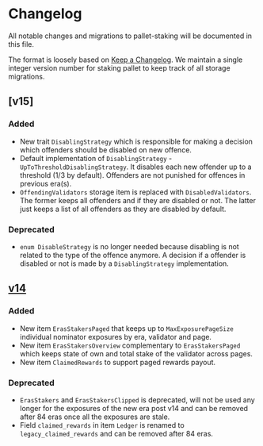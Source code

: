 # Changelog

All notable changes and migrations to pallet-staking will be documented in this file.

The format is loosely based
on [Keep a Changelog](https://keepachangelog.com/en/1.0.0/). We maintain a
single integer version number for staking pallet to keep track of all storage
migrations.

## [v15]

### Added

- New trait `DisablingStrategy` which is responsible for making a decision which offenders should be
  disabled on new offence.
- Default implementation of `DisablingStrategy` - `UpToThresholdDisablingStrategy`. It
  disables each new offender up to a threshold (1/3 by default). Offenders are not punished for
  offences in previous era(s).
- `OffendingValidators` storage item is replaced with `DisabledValidators`. The former keeps all
  offenders and if they are disabled or not. The latter just keeps a list of all offenders as they
  are disabled by default.

### Deprecated

- `enum DisableStrategy` is no longer needed because disabling is not related to the type of the
  offence anymore. A decision if a offender is disabled or not is made by a `DisablingStrategy`
  implementation.

## [v14]

### Added

- New item `ErasStakersPaged` that keeps up to `MaxExposurePageSize`
  individual nominator exposures by era, validator and page.
- New item `ErasStakersOverview` complementary to `ErasStakersPaged` which keeps
  state of own and total stake of the validator across pages.
- New item `ClaimedRewards` to support paged rewards payout.

### Deprecated

- `ErasStakers` and `ErasStakersClipped` is deprecated, will not be used any longer for the exposures of the new era
  post v14 and can be removed after 84 eras once all the exposures are stale.
- Field `claimed_rewards` in item `Ledger` is renamed
  to `legacy_claimed_rewards` and can be removed after 84 eras.

[v14]: https://github.com/paritytech/substrate/pull/13498
